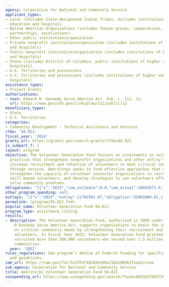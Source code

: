 ```yaml
---
agency: Corporation for National and Community Service
applicant_types:
- Local (includes State-designated Indian Tribes, excludes institutions of higher
  education and hospitals
- Native American Organizations (includes Indian groups, cooperatives, corporations,
  partnerships, associations)
- Other public institution/organization
- Private nonprofit institution/organization (includes institutions of higher education
  and hospitals)
- Public nonprofit institution/organization (includes institutions of higher education
  and hospitals)
- State (includes District of Columbia, public institutions of higher education and
  hospitals)
- U.S. Territories and possessions
- U.S. Territories and possessions (includes institutions of higher education and
  hospitals)
assistance_types:
- Project Grants
authorizations:
- text: Edward M. Kennedy Serve America Act. Pub. L. 111, 13.
  url: https://www.govinfo.gov/link/plaw/111/public/13
beneficiary_types:
- State
- U.S. Territories
categories:
- Community Development - Technical Assistance and Services
cfda: '94.021'
fiscal_year: '2024'
grants_url: https://grants.gov/search-grants?cfda=94.021
is_subpart_f: 1
layout: program
objective: The Volunteer Generation Fund focuses on investments in volunteer management
  practices that strengthens nonprofit organizations and other entity’s ability to
  increase recruitment and retention of volunteers to meet critical community needs
  through service. AmeriCorps seeks to fund effective approaches that expand volunteering,
  strengthen the capacity of volunteer connector organizations to recruit and retain
  skill-based volunteers, and develop strategies to use volunteers effectively to
  solve community problems.
obligations: '[{"x":"2023","sam_estimate":0.0,"sam_actual":28042673.0,"usa_spending_actual":28017302.41},{"x":"2024","sam_estimate":0.0,"sam_actual":7918330.0,"usa_spending_actual":7367181.85},{"x":"2025","sam_estimate":0.0,"sam_actual":7918330.0,"usa_spending_actual":0.0}]'
other_program_spending: null
outlays: '[{"x":"2023","outlay":11702501.87,"obligation":35961004.0},{"x":"2024","outlay":0.0,"obligation":0.0},{"x":"2025","outlay":0.0,"obligation":0.0}]'
permalink: /program/94.021.html
popular_name: Volunteer Generation Fund 94.021
program_type: assistance_listing
results:
- description: The Volunteer Generation Fund, authorized in 2009 under the Edward
    M Kennedy Serve America Act, supports organizations to boost the impact of volunteers
    on critical community needs by strengthening their recruitment and retention of
    volunteers. In Fiscal Year 2022, Volunteer Generation Fund grantees and subgrantees
    recruited more than 200,000 volunteers who served over 1.5 million hours in their
    communities.
  year: '2022'
rules_regulations: See program’s Notice of Federal Funding for specific regulations
  and guidelines.
sam_url: https://sam.gov/fal/5c23547481b94190a210a196561feaa3/view
sub-agency: Corporation for National and Community Service
title: AmeriCorps Volunteer Generation Fund 94.021
usaspending_url: https://www.usaspending.gov/search/?hash=0053d27d65f50f5d1c8f98950cd7f883
---
```


